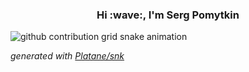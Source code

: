<h3 align='center'> Hi :wave:, I'm Serg Pomytkin </h3>

![github contribution grid snake animation](https://raw.githubusercontent.com/FanaticFiz/FanaticFiz/output/github-contribution-grid-snake.svg)

_generated with [Platane/snk](https://github.com/Platane/snk)_
